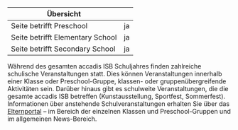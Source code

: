 | Übersicht | |
| --- | --- |
| Seite betrifft Preschool | ja |
| Seite betrifft Elementary School | ja |
| Seite betrifft Secondary School | ja |

Während des gesamten accadis ISB Schuljahres finden zahlreiche schulische Veranstaltungen statt. Dies können Veranstaltungen innerhalb einer Klasse oder Preschool-Gruppe, klassen- oder gruppenübergreifende Aktivitäten sein. Darüber hinaus gibt es schulweite Veranstaltungen, die die gesamte accadis ISB betreffen (Kunstausstellung, Sportfest, Sommerfest). Informationen über anstehende Schulveranstaltungen erhalten Sie über das [Elternportal](https://de.wiki.accadis-isb.net/Elternportal "Elternportal") – im Bereich der einzelnen Klassen und Preschool-Gruppen und im allgemeinen News-Bereich.